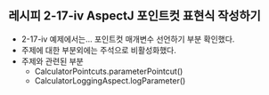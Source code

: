 ## 레시피 2-17-iv AspectJ 포인트컷 표현식 작성하기

* 2-17-iv 예제에서는... 포인트컷 매개변수 선언하기 부분 확인했다.
* 주제에 대한 부분외에는 주석으로 비활성화했다.
* 주제와 관련된 부분
  * CalculatorPointcuts.parameterPointcut() 
  * CalculatorLoggingAspect.logParameter()